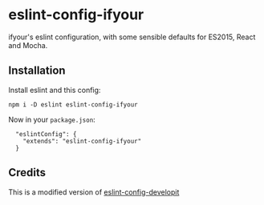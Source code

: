 # eslint-config-ifyour

ifyour's eslint configuration, with some sensible defaults for ES2015, React and Mocha.

## Installation

Install eslint and this config:

```
npm i -D eslint eslint-config-ifyour
```

Now in your `package.json`:

````
  "eslintConfig": {
    "extends": "eslint-config-ifyour"
  }
````

## Credits

This is a modified version of [eslint-config-developit](https://github.com/developit/eslint-config-developit)
